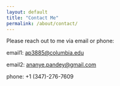 ```yaml
---
layout: default
title: "Contact Me"
permalink: /about/contact/
---
```


Please reach out to me via email or phone:

email1: ap3885@columbia.edu 

email2: ananye.pandey@gmail.com

phone: +1 (347)-276-7609
